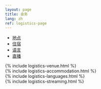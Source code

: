 ```yaml
---
layout: page
title: 会务
lang: zh
ref: logistics-page
---
```

<div class="m-1">
  <ul class="nav nav-pills nav-justified bg-light rounded mb-4" id="logistics-tab" role="tablist">
    <li class="nav-item text-truncate">
      <a class="nav-link text-truncate active" id="venue-tab" data-toggle="tab" href="#venue" role="tab" aria-controls="venue" aria-selected="true"><i class="fas fa-compass fa-fw mr-1"></i>地点</a>
    </li>
    <li class="nav-item text-truncate">
      <a class="nav-link text-truncate" id="accommodation-tab" data-toggle="tab" href="#accommodation" role="tab" aria-controls="accommodation" aria-selected="false"><i class="fas fa-bed fa-fw mr-1"></i>住宿</a>
    </li>
    <li class="nav-item text-truncate">
      <a class="nav-link text-truncate" id="languages-tab" data-toggle="tab" href="#languages" role="tab" aria-controls="languages" aria-selected="false"><i class="fas fa-globe-africa fa-fw mr-1"></i>语言</a>
    </li>
    <li class="nav-item text-truncate">
      <a class="nav-link text-truncate" id="streaming-tab" data-toggle="tab" href="#streaming" role="tab" aria-controls="streaming" aria-selected="false"><i class="fas fa-video fa-fw mr-1"></i>直播</a>
    </li>
  </ul>
  <div class="tab-content" id="logistics">
    <div class="tab-pane fade show active" id="venue" role="tabpanel" aria-labelledby="venue-tab">{% include logistics-venue.html %}</div>
    <div class="tab-pane fade" id="accommodation" role="tabpanel" aria-labelledby="accommodation-tab">{% include logistics-accommodation.html %}</div>
    <div class="tab-pane fade" id="languages" role="tabpanel" aria-labelledby="languages-tab">{% include logistics-languages.html %}</div>
    <div class="tab-pane fade" id="streaming" role="tabpanel" aria-labelledby="streaming-tab">{% include logistics-streaming.html %}</div>
  </div>
</div>
